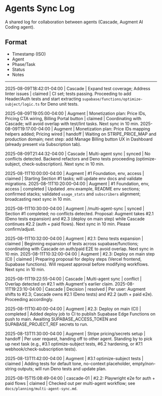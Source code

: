 # Agents Sync Log

A shared log for collaboration between agents (Cascade, Augment AI Coding agent).

## Format
- Timestamp (ISO)
- Agent
- Phase/Task
- Status
- Notes

---

2025-08-09T18:42:01-04:00 | Cascade | Expand test coverage; Address linter issues | claimed | CI set; tests passing. Proceeding to add Header/Auth tests and start extracting `supabase/functions/optimize-subject/logic.ts` for Deno unit tests.

2025-08-09T19:05:00-04:00 | Augment | Monetization plan: Price IDs, Pricing CTA wiring, Billing Portal button | claimed | Coordinating with Cascade; will avoid overlap with test/lint tasks. Next sync in 10 min.
2025-08-09T19:17:00-04:00 | Augment | Monetization plan: Price IDs mapping helpers added; Pricing wired | handoff | Waiting on STRIPE_PRICE_MAP and production domain; next step: add Manage Billing button UX in Dashboard (already present via Subscription tab).

2025-08-09T21:44:32-04:00 | Cascade | Multi-agent sync | synced | No conflicts detected. Backend refactors and Deno tests proceeding (optimize-subject, check-subscription). Next sync in 10 min.

2025-08-11T10:00:00-04:00 | Augment | #1 Foundation, env, access | claimed | Starting Section #1 tasks; will update env docs and validate migrations.
2025-08-11T10:20:00-04:00 | Augment | #1 Foundation, env, access | completed | Updated .env.example, README env sections; confirmed stacks; validated `usage_stats` and `subscribers` alignment; broadcasting next sync in 10 min.


2025-08-11T10:30:00-04:00 | Augment | /multi-agent-sync | synced | Section #1 completed; no conflicts detected. Proposal: Augment takes #2.1 (Deno tests expansion) and #2.3 (deploy on main step) while Cascade continues #2.2 (auth + paid flows). Next sync in 10 min. Please confirm/adjust.

2025-08-11T10:32:00-04:00 | Augment | #2.1: Deno tests expansion | claimed | Beginning expansion of tests across supabase/functions; coordinating with Cascade on auth/paid E2E to avoid overlap. Next sync in 10 min.
2025-08-11T10:32:00-04:00 | Augment | #2.3: Deploy on main step (CI) | claimed | Preparing proposal for deploy steps (Vercel frontend, Supabase functions). Will request approval before modifying workflows. Next sync in 10 min.

2025-08-11T19:22:55-04:00 | Cascade | Multi-agent sync | conflict | Overlap detected on #2.1 with Augment's earlier claim.
2025-08-11T19:23:10-04:00 | Cascade | Decision | resolved | Per user: Augment shifts to #2.3; Cascade owns #2.1 (Deno tests) and #2.2 (auth + paid e2e). Proceeding accordingly.

2025-08-11T10:40:00-04:00 | Augment | #2.3: Deploy on main (CI) | completed | Added deploy job to CI to publish Supabase Edge Functions on push to main. Awaiting SUPABASE_ACCESS_TOKEN and SUPABASE_PROJECT_REF secrets to run.

2025-08-13T11:30:00-04:00 | Augment | Stripe pricing/secrets setup | handoff | Per user request, handing off to other agent. Standing by to pick up next task (e.g., #3.1 optimize-subject tests, #6.2 hardening, or #7.1 webhook/check-subscription tests).

2025-08-13T11:42:00-04:00 | Augment | #3.1 optimize-subject tests | claimed | Adding tests for default tone, no-context placeholder, empty/non-string outputs; will run Deno tests and update plan.

2025-08-15T15:08:49-04:00 | cascade-01 | #2.2: Playwright e2e for auth + paid flows | claimed | Checked out per multi-agent workflow; see `docs/planning/multi-agent-sync.md`.
